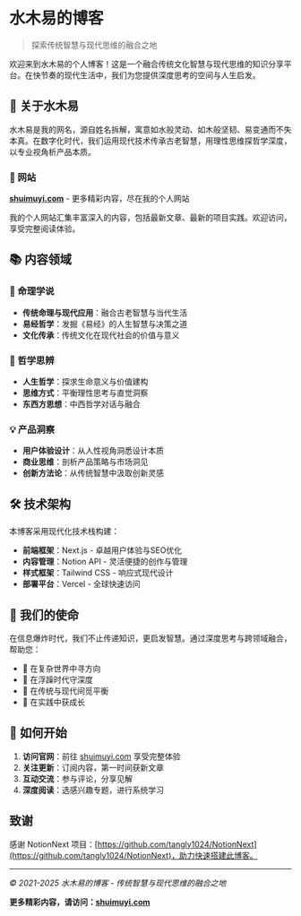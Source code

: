 # 水木易的博客

> 探索传统智慧与现代思维的融合之地

欢迎来到水木易的个人博客！这是一个融合传统文化智慧与现代思维的知识分享平台。在快节奏的现代生活中，我们为您提供深度思考的空间与人生启发。

## 🌟 关于水木易

水木易是我的网名，源自姓名拆解，寓意如水般灵动、如木般坚韧、易变通而不失本真。在数字化时代，我们运用现代技术传承古老智慧，用理性思维探哲学深度，以专业视角析产品本质。

### 📍 网站
**[shuimuyi.com](https://shuimuyi.com)** - 更多精彩内容，尽在我的个人网站

我的个人网站汇集丰富深入的内容，包括最新文章、最新的项目实践。欢迎访问，享受完整阅读体验。

## 📚 内容领域

### 🔮 命理学说
- **传统命理与现代应用**：融合古老智慧与当代生活
- **易经哲学**：发掘《易经》的人生智慧与决策之道
- **文化传承**：传统文化在现代社会的价值与意义

### 🤔 哲学思辨
- **人生哲学**：探求生命意义与价值建构
- **思维方式**：平衡理性思考与直觉洞察
- **东西方思想**：中西哲学对话与融合

### 💡 产品洞察
- **用户体验设计**：从人性视角洞悉设计本质
- **商业思维**：剖析产品策略与市场洞见
- **创新方法论**：从传统智慧中汲取创新灵感

## 🛠 技术架构

本博客采用现代化技术栈构建：

- **前端框架**：Next.js - 卓越用户体验与SEO优化
- **内容管理**：Notion API - 灵活便捷的创作与管理
- **样式框架**：Tailwind CSS - 响应式现代设计
- **部署平台**：Vercel - 全球快速访问

## 🎯 我们的使命

在信息爆炸时代，我们不止传递知识，更启发智慧。通过深度思考与跨领域融合，帮助您：

- 🧭 在复杂世界中寻方向
- 💎 在浮躁时代守深度
- 🌱 在传统与现代间觅平衡
- 🚀 在实践中获成长

## 📖 如何开始

1. **访问官网**：前往 [shuimuyi.com](https://shuimuyi.com) 享受完整体验
2. **关注更新**：订阅内容，第一时间获新文章
3. **互动交流**：参与评论，分享见解
4. **深度阅读**：选感兴趣专题，进行系统学习

## 致谢

感谢 NotionNext 项目：[https://github.com/tangly1024/NotionNext](https://github.com/tangly1024/NotionNext)，助力快速搭建此博客。

---

*© 2021-2025 水木易的博客 - 传统智慧与现代思维的融合之地*

**更多精彩内容，请访问：[shuimuyi.com](https://shuimuyi.com)**
